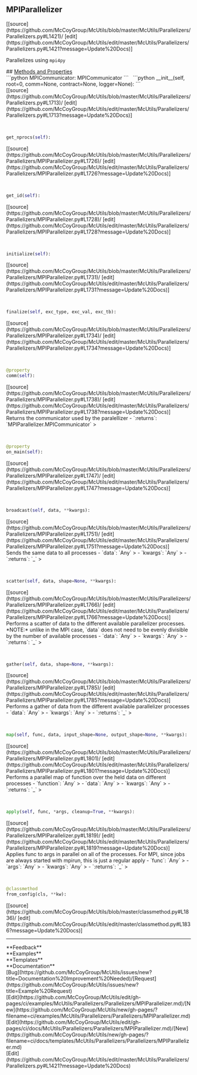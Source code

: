## <a id="McUtils.Parallelizers.Parallelizers.MPIParallelizer">MPIParallelizer</a> 

<div class="docs-source-link" markdown="1">
[[source](https://github.com/McCoyGroup/McUtils/blob/master/McUtils/Parallelizers/Parallelizers.py#L1421)/
[edit](https://github.com/McCoyGroup/McUtils/edit/master/McUtils/Parallelizers/Parallelizers.py#L1421?message=Update%20Docs)]
</div>

Parallelizes using `mpi4py`







<div class="collapsible-section">
 <div class="collapsible-section collapsible-section-header" markdown="1">
## <a class="collapse-link" data-toggle="collapse" href="#methods" markdown="1"> Methods and Properties</a> <a class="float-right" data-toggle="collapse" href="#methods"><i class="fa fa-chevron-down"></i></a>
 </div>
 <div class="collapsible-section collapsible-section-body collapse show" id="methods" markdown="1">
 ```python
MPICommunicator: MPICommunicator
```
<a id="McUtils.Parallelizers.Parallelizers.MPIParallelizer.__init__" class="docs-object-method">&nbsp;</a> 
```python
__init__(self, root=0, comm=None, contract=None, logger=None): 
```
<div class="docs-source-link" markdown="1">
[[source](https://github.com/McCoyGroup/McUtils/blob/master/McUtils/Parallelizers/Parallelizers.py#L1713)/
[edit](https://github.com/McCoyGroup/McUtils/edit/master/McUtils/Parallelizers/Parallelizers.py#L1713?message=Update%20Docs)]
</div>


<a id="McUtils.Parallelizers.Parallelizers.MPIParallelizer.get_nprocs" class="docs-object-method">&nbsp;</a> 
```python
get_nprocs(self): 
```
<div class="docs-source-link" markdown="1">
[[source](https://github.com/McCoyGroup/McUtils/blob/master/McUtils/Parallelizers/Parallelizers/MPIParallelizer.py#L1726)/
[edit](https://github.com/McCoyGroup/McUtils/edit/master/McUtils/Parallelizers/Parallelizers/MPIParallelizer.py#L1726?message=Update%20Docs)]
</div>


<a id="McUtils.Parallelizers.Parallelizers.MPIParallelizer.get_id" class="docs-object-method">&nbsp;</a> 
```python
get_id(self): 
```
<div class="docs-source-link" markdown="1">
[[source](https://github.com/McCoyGroup/McUtils/blob/master/McUtils/Parallelizers/Parallelizers/MPIParallelizer.py#L1728)/
[edit](https://github.com/McCoyGroup/McUtils/edit/master/McUtils/Parallelizers/Parallelizers/MPIParallelizer.py#L1728?message=Update%20Docs)]
</div>


<a id="McUtils.Parallelizers.Parallelizers.MPIParallelizer.initialize" class="docs-object-method">&nbsp;</a> 
```python
initialize(self): 
```
<div class="docs-source-link" markdown="1">
[[source](https://github.com/McCoyGroup/McUtils/blob/master/McUtils/Parallelizers/Parallelizers/MPIParallelizer.py#L1731)/
[edit](https://github.com/McCoyGroup/McUtils/edit/master/McUtils/Parallelizers/Parallelizers/MPIParallelizer.py#L1731?message=Update%20Docs)]
</div>


<a id="McUtils.Parallelizers.Parallelizers.MPIParallelizer.finalize" class="docs-object-method">&nbsp;</a> 
```python
finalize(self, exc_type, exc_val, exc_tb): 
```
<div class="docs-source-link" markdown="1">
[[source](https://github.com/McCoyGroup/McUtils/blob/master/McUtils/Parallelizers/Parallelizers/MPIParallelizer.py#L1734)/
[edit](https://github.com/McCoyGroup/McUtils/edit/master/McUtils/Parallelizers/Parallelizers/MPIParallelizer.py#L1734?message=Update%20Docs)]
</div>


<a id="McUtils.Parallelizers.Parallelizers.MPIParallelizer.comm" class="docs-object-method">&nbsp;</a> 
```python
@property
comm(self): 
```
<div class="docs-source-link" markdown="1">
[[source](https://github.com/McCoyGroup/McUtils/blob/master/McUtils/Parallelizers/Parallelizers/MPIParallelizer.py#L1738)/
[edit](https://github.com/McCoyGroup/McUtils/edit/master/McUtils/Parallelizers/Parallelizers/MPIParallelizer.py#L1738?message=Update%20Docs)]
</div>
Returns the communicator used by the paralellizer
  - `:returns`: `MPIParallelizer.MPICommunicator`
    >


<a id="McUtils.Parallelizers.Parallelizers.MPIParallelizer.on_main" class="docs-object-method">&nbsp;</a> 
```python
@property
on_main(self): 
```
<div class="docs-source-link" markdown="1">
[[source](https://github.com/McCoyGroup/McUtils/blob/master/McUtils/Parallelizers/Parallelizers/MPIParallelizer.py#L1747)/
[edit](https://github.com/McCoyGroup/McUtils/edit/master/McUtils/Parallelizers/Parallelizers/MPIParallelizer.py#L1747?message=Update%20Docs)]
</div>


<a id="McUtils.Parallelizers.Parallelizers.MPIParallelizer.broadcast" class="docs-object-method">&nbsp;</a> 
```python
broadcast(self, data, **kwargs): 
```
<div class="docs-source-link" markdown="1">
[[source](https://github.com/McCoyGroup/McUtils/blob/master/McUtils/Parallelizers/Parallelizers/MPIParallelizer.py#L1751)/
[edit](https://github.com/McCoyGroup/McUtils/edit/master/McUtils/Parallelizers/Parallelizers/MPIParallelizer.py#L1751?message=Update%20Docs)]
</div>
Sends the same data to all processes
  - `data`: `Any`
    > 
  - `kwargs`: `Any`
    > 
  - `:returns`: `_`
    >


<a id="McUtils.Parallelizers.Parallelizers.MPIParallelizer.scatter" class="docs-object-method">&nbsp;</a> 
```python
scatter(self, data, shape=None, **kwargs): 
```
<div class="docs-source-link" markdown="1">
[[source](https://github.com/McCoyGroup/McUtils/blob/master/McUtils/Parallelizers/Parallelizers/MPIParallelizer.py#L1766)/
[edit](https://github.com/McCoyGroup/McUtils/edit/master/McUtils/Parallelizers/Parallelizers/MPIParallelizer.py#L1766?message=Update%20Docs)]
</div>
Performs a scatter of data to the different
available parallelizer processes.
*NOTE:* unlike in the MPI case, `data` does not
need to be evenly divisible by the number of available
processes
  - `data`: `Any`
    > 
  - `kwargs`: `Any`
    > 
  - `:returns`: `_`
    >


<a id="McUtils.Parallelizers.Parallelizers.MPIParallelizer.gather" class="docs-object-method">&nbsp;</a> 
```python
gather(self, data, shape=None, **kwargs): 
```
<div class="docs-source-link" markdown="1">
[[source](https://github.com/McCoyGroup/McUtils/blob/master/McUtils/Parallelizers/Parallelizers/MPIParallelizer.py#L1785)/
[edit](https://github.com/McCoyGroup/McUtils/edit/master/McUtils/Parallelizers/Parallelizers/MPIParallelizer.py#L1785?message=Update%20Docs)]
</div>
Performs a gather of data from the different
available parallelizer processes
  - `data`: `Any`
    > 
  - `kwargs`: `Any`
    > 
  - `:returns`: `_`
    >


<a id="McUtils.Parallelizers.Parallelizers.MPIParallelizer.map" class="docs-object-method">&nbsp;</a> 
```python
map(self, func, data, input_shape=None, output_shape=None, **kwargs): 
```
<div class="docs-source-link" markdown="1">
[[source](https://github.com/McCoyGroup/McUtils/blob/master/McUtils/Parallelizers/Parallelizers/MPIParallelizer.py#L1801)/
[edit](https://github.com/McCoyGroup/McUtils/edit/master/McUtils/Parallelizers/Parallelizers/MPIParallelizer.py#L1801?message=Update%20Docs)]
</div>
Performs a parallel map of function over
the held data on different processes
  - `function`: `Any`
    > 
  - `data`: `Any`
    > 
  - `kwargs`: `Any`
    > 
  - `:returns`: `_`
    >


<a id="McUtils.Parallelizers.Parallelizers.MPIParallelizer.apply" class="docs-object-method">&nbsp;</a> 
```python
apply(self, func, *args, cleanup=True, **kwargs): 
```
<div class="docs-source-link" markdown="1">
[[source](https://github.com/McCoyGroup/McUtils/blob/master/McUtils/Parallelizers/Parallelizers/MPIParallelizer.py#L1819)/
[edit](https://github.com/McCoyGroup/McUtils/edit/master/McUtils/Parallelizers/Parallelizers/MPIParallelizer.py#L1819?message=Update%20Docs)]
</div>
Applies func to args in parallel on all of the processes.
For MPI, since jobs are always started with mpirun, this
is just a regular apply
  - `func`: `Any`
    > 
  - `args`: `Any`
    > 
  - `kwargs`: `Any`
    > 
  - `:returns`: `_`
    >


<a id="McUtils.Parallelizers.Parallelizers.MPIParallelizer.from_config" class="docs-object-method">&nbsp;</a> 
```python
@classmethod
from_config(cls, **kw): 
```
<div class="docs-source-link" markdown="1">
[[source](https://github.com/McCoyGroup/McUtils/blob/master/classmethod.py#L1836)/
[edit](https://github.com/McCoyGroup/McUtils/edit/master/classmethod.py#L1836?message=Update%20Docs)]
</div>
 </div>
</div>












---


<div markdown="1" class="text-secondary">
<div class="container">
  <div class="row">
   <div class="col" markdown="1">
**Feedback**   
</div>
   <div class="col" markdown="1">
**Examples**   
</div>
   <div class="col" markdown="1">
**Templates**   
</div>
   <div class="col" markdown="1">
**Documentation**   
</div>
   <div class="col" markdown="1">
   
</div>
   <div class="col" markdown="1">
   
</div>
   <div class="col" markdown="1">
   
</div>
</div>
  <div class="row">
   <div class="col" markdown="1">
[Bug](https://github.com/McCoyGroup/McUtils/issues/new?title=Documentation%20Improvement%20Needed)/[Request](https://github.com/McCoyGroup/McUtils/issues/new?title=Example%20Request)   
</div>
   <div class="col" markdown="1">
[Edit](https://github.com/McCoyGroup/McUtils/edit/gh-pages/ci/examples/McUtils/Parallelizers/Parallelizers/MPIParallelizer.md)/[New](https://github.com/McCoyGroup/McUtils/new/gh-pages/?filename=ci/examples/McUtils/Parallelizers/Parallelizers/MPIParallelizer.md)   
</div>
   <div class="col" markdown="1">
[Edit](https://github.com/McCoyGroup/McUtils/edit/gh-pages/ci/docs/McUtils/Parallelizers/Parallelizers/MPIParallelizer.md)/[New](https://github.com/McCoyGroup/McUtils/new/gh-pages/?filename=ci/docs/templates/McUtils/Parallelizers/Parallelizers/MPIParallelizer.md)   
</div>
   <div class="col" markdown="1">
[Edit](https://github.com/McCoyGroup/McUtils/edit/master/McUtils/Parallelizers/Parallelizers.py#L1421?message=Update%20Docs)   
</div>
   <div class="col" markdown="1">
   
</div>
   <div class="col" markdown="1">
   
</div>
   <div class="col" markdown="1">
   
</div>
</div>
</div>
</div>